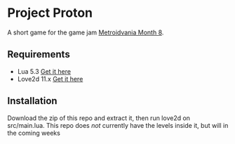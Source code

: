 # Project Proton
A short game for the game jam [Metroidvania Month 8](https://itch.io/jam/metroidvania-month-8).

## Requirements
* Lua 5.3 [Get it here](https://www.lua.org/download.html)
* Love2d 11.x [Get it here](https://love2d.org/)

## Installation
Download the zip of this repo and extract it, then run love2d on src/main.lua. This repo does _not_ currently have the levels inside it, but will in the coming weeks

